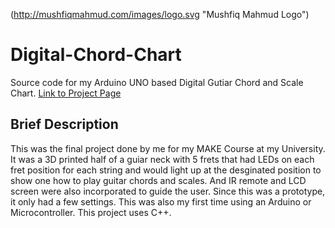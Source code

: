 (http://mushfiqmahmud.com/images/logo.svg "Mushfiq Mahmud Logo")
# Digital-Chord-Chart
Source code for my Arduino UNO based Digital Gutiar Chord and Scale Chart. 
[Link to Project Page](http://mushfiqmahmud.com/project2_dcc.html)

## Brief Description
This was the final project done by me for my MAKE Course at my University. It was a 3D printed half of a guiar neck with 5 frets that had LEDs on each fret position for each string and would light up at the desginated position to show one how to play guitar chords and scales. And IR remote and LCD screen were also incorporated to guide the user. Since this was a prototype, it only had a few settings. This was also my first time using an Arduino or Microcontroller. This project uses C++.
